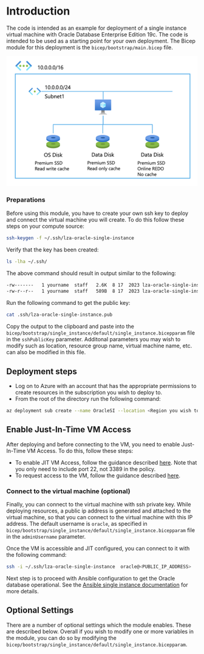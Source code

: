 # Introduction

The code is intended as an example for deployment of a single instance virtual machine with Oracle Database Enterprise Edition 19c. The code is intended to be used as a starting point for your own deployment. The Bicep module for this deployment is the `bicep/bootstrap/main.bicep` file.

![Single VM](media/single_vm.png)

### Preparations

Before using this module, you have to create your own ssh key to deploy and connect the virtual machine you will create. To do this follow these steps on your compute source:

```bash
ssh-keygen -f ~/.ssh/lza-oracle-single-instance
```

Verify that the key has been created:

```bash
ls -lha ~/.ssh/
```

The above command should result in output similar to the following:

```bash
-rw-------   1 yourname  staff   2.6K  8 17  2023 lza-oracle-single-instance
-rw-r--r--   1 yourname  staff   589B  8 17  2023 lza-oracle-single-instance.pub
```

Run the following command to get the public key:

```bash
cat .ssh/lza-oracle-single-instance.pub
```

Copy the output to the clipboard and paste into the `bicep/bootstrap/single_instance/default/single_instance.bicepparam` file in the `sshPublicKey` parameter.
Additonal parameters you may wish to modify such as location, resource group name, virtual machine name, etc. can also be modified in this file.

## Deployment steps

- Log on to Azure with an account that has the appropriate permissions to create resources in the subscription you wish to deploy to.
- From the root of the directory run the following command:

```bash
az deployment sub create --name OracleSI --location <Region you wish to deploy to> --template-file main.bicep --parameters single_instance/default/single_instance.bicepparam
```

## Enable Just-In-Time VM Access

After deploying and before connecting to the VM, you need to enable Just-In-Time VM Access. To do this, follow these steps:

- To enable JIT VM Access, follow the guidance described [here](https://learn.microsoft.com/en-us/azure/defender-for-cloud/just-in-time-access-usage#enable-jit-on-your-vms-using-powershell). Note that you only need to include port 22, not 3389 in the policy.
- To request access to the VM, follow the guidance described [here](https://learn.microsoft.com/en-us/azure/defender-for-cloud/just-in-time-access-usage#request-access-to-a-jit-enabled-vm-using-powershell).

### Connect to the virtual machine (optional)

Finally, you can connect to the virtual machine with ssh private key. While deploying resources, a public ip address is generated and attached to the virtual machine, so that you can connect to the virtual machine with this IP address. The default username is `oracle`, as specified in `bicep/bootstrap/single_instance/default/single_instance.bicepparam` file in the `adminUsername` parameter.

Once the VM is accessible and JIT configured, you can connect to it with the following command:

```bash
ssh -i ~/.ssh/lza-oracle-single-instance  oracle@<PUBLIC_IP_ADDRESS>
```

Next step is to proceed with Ansible configuration to get the Oracle database operational. See the [Ansible single instance documentation](ANSIBLE-SI.md) for more details.

## Optional Settings

There are a number of optional settings which the module enables. These are described below. Overall if you wish to modify one or more variables in the module, you can do so by modifying the `bicep/bootstrap/single_instance/default/single_instance.bicepparam`.
